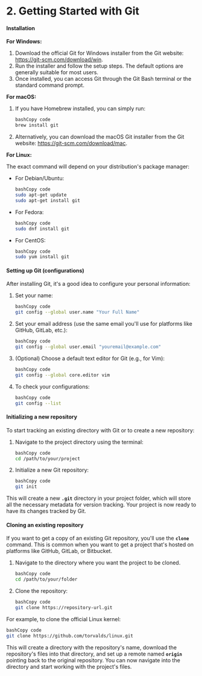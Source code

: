# 2. Getting Started with Git

#### **Installation**

**For Windows:**

1. Download the official Git for Windows installer from the Git website: https://git-scm.com/download/win.
2. Run the installer and follow the setup steps. The default options are generally suitable for most users.
3. Once installed, you can access Git through the Git Bash terminal or the standard command prompt.

**For macOS:**

1.  If you have Homebrew installed, you can simply run:

    ```bash
    bashCopy code
    brew install git

    ```
2. Alternatively, you can download the macOS Git installer from the Git website: https://git-scm.com/download/mac.

**For Linux:**

The exact command will depend on your distribution's package manager:

*   For Debian/Ubuntu:

    ```bash
    bashCopy code
    sudo apt-get update
    sudo apt-get install git

    ```
*   For Fedora:

    ```bash
    bashCopy code
    sudo dnf install git

    ```
*   For CentOS:

    ```bash
    bashCopy code
    sudo yum install git

    ```

#### **Setting up Git (configurations)**

After installing Git, it's a good idea to configure your personal information:

1.  Set your name:

    ```bash
    bashCopy code
    git config --global user.name "Your Full Name"

    ```
2.  Set your email address (use the same email you'll use for platforms like GitHub, GitLab, etc.):

    ```bash
    bashCopy code
    git config --global user.email "youremail@example.com"

    ```
3.  (Optional) Choose a default text editor for Git (e.g., for Vim):

    ```bash
    bashCopy code
    git config --global core.editor vim

    ```
4.  To check your configurations:

    ```bash
    bashCopy code
    git config --list

    ```

#### **Initializing a new repository**

To start tracking an existing directory with Git or to create a new repository:

1.  Navigate to the project directory using the terminal:

    ```bash
    bashCopy code
    cd /path/to/your/project

    ```
2.  Initialize a new Git repository:

    ```bash
    bashCopy code
    git init

    ```

This will create a new **`.git`** directory in your project folder, which will store all the necessary metadata for version tracking. Your project is now ready to have its changes tracked by Git.

#### **Cloning an existing repository**

If you want to get a copy of an existing Git repository, you'll use the **`clone`** command. This is common when you want to get a project that's hosted on platforms like GitHub, GitLab, or Bitbucket.

1.  Navigate to the directory where you want the project to be cloned.

    ```bash
    bashCopy code
    cd /path/to/your/folder

    ```
2.  Clone the repository:

    ```bash
    bashCopy code
    git clone https://repository-url.git

    ```

For example, to clone the official Linux kernel:

```bash
bashCopy code
git clone https://github.com/torvalds/linux.git

```

This will create a directory with the repository's name, download the repository's files into that directory, and set up a remote named **`origin`** pointing back to the original repository. You can now navigate into the directory and start working with the project's files.
